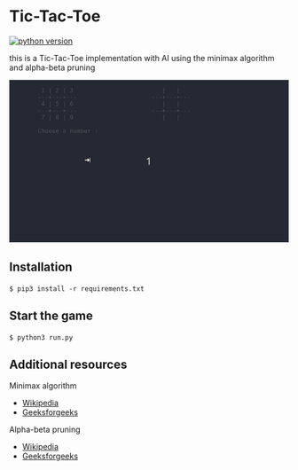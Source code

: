 # Tic-Tac-Toe

[![python version](https://img.shields.io/badge/python-3-blue.svg)](https://shields.io/)

this is a Tic-Tac-Toe implementation with AI using the minimax algorithm and alpha-beta pruning

![game demo](game.gif)

## Installation

```
$ pip3 install -r requirements.txt
```

## Start the game

```
$ python3 run.py
```

## Additional resources

Minimax algorithm

- [Wikipedia](https://en.wikipedia.org/wiki/Minimax)
- [Geeksforgeeks](https://www.geeksforgeeks.org/minimax-algorithm-in-game-theory-set-1-introduction/)

Alpha-beta pruning

- [Wikipedia](https://en.wikipedia.org/wiki/Alpha%E2%80%93beta_pruning)
- [Geeksforgeeks](https://www.geeksforgeeks.org/minimax-algorithm-in-game-theory-set-4-alpha-beta-pruning/)
